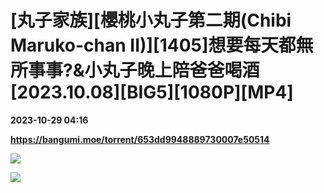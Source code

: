 # [丸子家族][櫻桃小丸子第二期(Chibi Maruko-chan II)][1405]想要每天都無所事事?&小丸子晚上陪爸爸喝酒[2023.10.08][BIG5][1080P][MP4]

**2023-10-29 04:16**

**https://bangumi.moe/torrent/653dd9948889730007e50514**

![](https://s1.imagehub.cc/images/2023/10/29/29b97d9b43ec71faf7655cf84d876a56.jpeg)

![](https://img.imgdb.cn/item/60616ec48322e6675ca4c4ae.jpg)